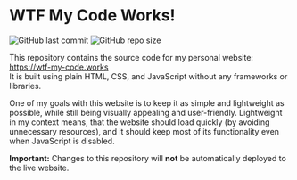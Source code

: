 # WTF My Code Works!
![GitHub last commit](https://img.shields.io/github/last-commit/mrminemeet/wtf-my-code.works) 
![GitHub repo size](https://img.shields.io/github/repo-size/mrminemeet/wtf-my-code.works)

This repository contains the source code for my personal website: https://wtf-my-code.works  
It is built using plain HTML, CSS, and JavaScript without any frameworks or libraries.

One of my goals with this website is to keep it as simple and lightweight as possible, while still being visually appealing and user-friendly.
Lightweight in my context means, that the website should load quickly (by avoiding unnecessary resources), and it should keep most of its functionality even when JavaScript is disabled.

**Important:** Changes to this repository will **not** be automatically deployed to the live website.